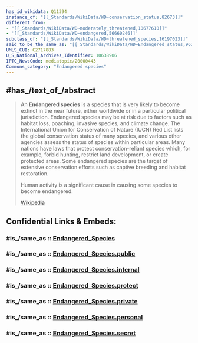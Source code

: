 ```yaml
---
has_id_wikidata: Q11394
instance_of: "[[_Standards/WikiData/WD~conservation_status,82673]]"
different_from:
- "[[_Standards/WikiData/WD~moderately_threatened,10677610]]"
- '[[_Standards/WikiData/WD~endangered,56660246]]'
subclass_of: "[[_Standards/WikiData/WD~threatened_species,16197023]]"
said_to_be_the_same_as: "[[_Standards/WikiData/WD~Endangered_status,96377276]]"
UMLS_CUI: C2717883
U_S_National_Archives_Identifier: 10638906
IPTC_NewsCode: mediatopic/20000443
Commons_category: "Endangered species"
---
```


## #has_/text_of_/abstract 

> An **Endangered species** is a species that is very likely to become extinct in the near future, either worldwide or in a particular political jurisdiction. Endangered species may be at risk due to factors such as habitat loss, poaching, invasive species, and climate change. The International Union for Conservation of Nature (IUCN) Red List lists the global conservation status of many species, and various other agencies assess the status of species within particular areas. Many nations have laws that protect conservation-reliant species which, for example, forbid hunting, restrict land development, or create protected areas. Some endangered species are the target of extensive conservation efforts such as captive breeding and habitat restoration.
>
> Human activity is a significant cause in causing some species to become endangered.
>
> [Wikipedia](https://en.wikipedia.org/wiki/Endangered%20species)


## Confidential Links & Embeds: 

### #is_/same_as :: [Endangered_Species](/_Standards/bio/Ecology/Endangered_Species.md) 

### #is_/same_as :: [Endangered_Species.public](/_public/bio/Ecology/Endangered_Species.public.md) 

### #is_/same_as :: [Endangered_Species.internal](/_internal/bio/Ecology/Endangered_Species.internal.md) 

### #is_/same_as :: [Endangered_Species.protect](/_protect/bio/Ecology/Endangered_Species.protect.md) 

### #is_/same_as :: [Endangered_Species.private](/_private/bio/Ecology/Endangered_Species.private.md) 

### #is_/same_as :: [Endangered_Species.personal](/_personal/bio/Ecology/Endangered_Species.personal.md) 

### #is_/same_as :: [Endangered_Species.secret](/_secret/bio/Ecology/Endangered_Species.secret.md)

